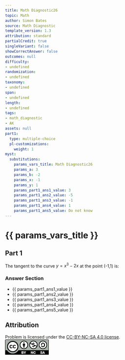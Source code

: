 ```yaml
---
title: Math Diagnostic26
topic: Math
author: Simon Bates
source: Math Diagnostic
template_version: 1.3
attribution: standard
partialCredit: true
singleVariant: false
showCorrectAnswer: false
outcomes: null
difficulty:
- undefined
randomization:
- undefined
taxonomy:
- undefined
span:
- undefined
length:
- undefined
tags:
- math_diagnostic
- AK
assets: null
part1:
  type: multiple-choice
  pl-customizations:
    weight: 1
myst:
  substitutions:
    params_vars_title: Math Diagnostic26
    params_a: 3
    params_b: -2
    params_x: -1
    params_y: 1
    params_part1_ans1_value: 3
    params_part1_ans2_value: -5
    params_part1_ans3_value: -1
    params_part1_ans4_value: 1
    params_part1_ans5_value: Do not know
---
```

# {{ params_vars_title }}

## Part 1

The tangent to the curve $y = x^3 - 2x$ at the point (-1,1) is:

### Answer Section

- {{ params_part1_ans1_value }}
- {{ params_part1_ans2_value }}
- {{ params_part1_ans3_value }}
- {{ params_part1_ans4_value }}
- {{ params_part1_ans5_value }}

## Attribution

Problem is licensed under the [CC-BY-NC-SA 4.0 license](https://creativecommons.org/licenses/by-nc-sa/4.0/).<br> ![The Creative Commons 4.0 license requiring attribution-BY, non-commercial-NC, and share-alike-SA license.](https://raw.githubusercontent.com/firasm/bits/master/by-nc-sa.png)